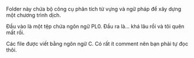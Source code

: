 Folder này chứa bộ công cụ phân tích từ vựng và ngữ pháp để xây dựng một chương trình dịch.

Đầu vào là một tệp chứa ngôn ngữ PL0. Đầu ra là... khá lâu rồi và tôi quên mất rồi.

Các file được viết bằng ngôn ngữ C. Có rất ít comment nên bạn phải tự đọc thôi.